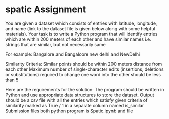 # spatic Assignment
 
You are given a dataset which consists of entries with latitude, longitude, and name (link to the dataset file is given below along with some helpful materials).  Your task is to write a Python program that will identify entries which are within 200 meters of each other and have similar names i.e. strings that are similar, but not necessarily same 

For example: 
	Bangalore and Bangaloore
new delhi and NewDelhi

Similarity Criteria:
Similar points should be within 200 meters distance from each other
 Maximum number of single-character edits (insertions, deletions or substitutions) required to change one word into the other should be less than 5

Here are the requirements for the solution:
The program should be written in Python and use appropriate data structures to store the dataset.
Output should be a csv file with all the entries which satisfy given criteria of similarity marked as True / 1 in a separate column named is_similar
Submission files both python program is Spatic.ipynb and  file
